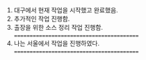 1. 대구에서 현재 작업을 시작했고 완료했음.
2. 추가적인 작업 진행함.
3. 출장을 위한 소스 정리 작업 진행함.
   `========================================`
4. 나는 서울에서 작업을 진행하였다.
   `========================================`
